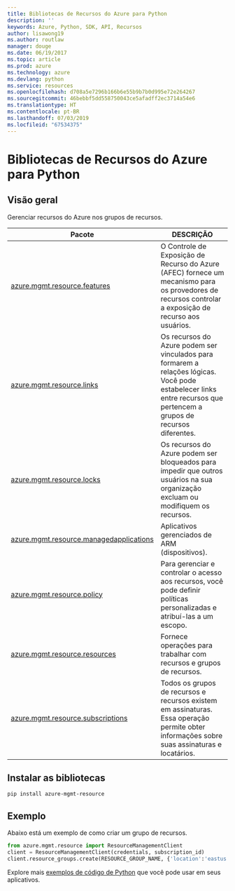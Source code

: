```yaml
---
title: Bibliotecas de Recursos do Azure para Python
description: ''
keywords: Azure, Python, SDK, API, Recursos
author: lisawong19
ms.author: routlaw
manager: douge
ms.date: 06/19/2017
ms.topic: article
ms.prod: azure
ms.technology: azure
ms.devlang: python
ms.service: resources
ms.openlocfilehash: d708a5e7296b166b6e55b9b7b0d995e72e264267
ms.sourcegitcommit: 46bebbf5dd558750043ce5afadff2ec3714a54e6
ms.translationtype: HT
ms.contentlocale: pt-BR
ms.lasthandoff: 07/03/2019
ms.locfileid: "67534375"
---
```

# <a name="azure-resources-libraries-for-python"></a>Bibliotecas de Recursos do Azure para Python 

## <a name="overview"></a>Visão geral 
Gerenciar recursos do Azure nos grupos de recursos.

| Pacote  |  DESCRIÇÃO |
|---|---|
|[azure.mgmt.resource.features][1]|O Controle de Exposição de Recurso do Azure (AFEC) fornece um mecanismo para os provedores de recursos controlar a exposição de recurso aos usuários.|
|[azure.mgmt.resource.links][2]|Os recursos do Azure podem ser vinculados para formarem a relações lógicas. Você pode estabelecer links entre recursos que pertencem a grupos de recursos diferentes.|
|[azure.mgmt.resource.locks][3]|Os recursos do Azure podem ser bloqueados para impedir que outros usuários na sua organização excluam ou modifiquem os recursos.|
|[azure.mgmt.resource.managedapplications][4]|Aplicativos gerenciados de ARM (dispositivos).|
|[azure.mgmt.resource.policy][5]|Para gerenciar e controlar o acesso aos recursos, você pode definir políticas personalizadas e atribuí-las a um escopo.|
|[azure.mgmt.resource.resources][6]| Fornece operações para trabalhar com recursos e grupos de recursos.|
|[azure.mgmt.resource.subscriptions][7]|Todos os grupos de recursos e recursos existem em assinaturas. Essa operação permite obter informações sobre suas assinaturas e locatários.|

[1]: /python/api/azure.mgmt.resource.features
[2]: /python/api/azure.mgmt.resource.links
[3]: /python/api/azure.mgmt.resource.locks
[4]: /python/api/azure.mgmt.resource.managedapplications
[5]: /python/api/azure.mgmt.resource.policy
[6]: /python/api/azure.mgmt.resource.resources
[7]: /python/api/azure.mgmt.resource.subscriptions

## <a name="install-the-libraries"></a>Instalar as bibliotecas 
```bash
pip install azure-mgmt-resource
```

## <a name="example"></a>Exemplo
Abaixo está um exemplo de como criar um grupo de recursos. 

```python
from azure.mgmt.resource import ResourceManagementClient
client = ResourceManagementClient(credentials, subscription_id)
client.resource_groups.create(RESOURCE_GROUP_NAME, {'location':'eastus'})
```

Explore mais [exemplos de código de Python](https://azure.microsoft.com/resources/samples/?platform=python) que você pode usar em seus aplicativos. 